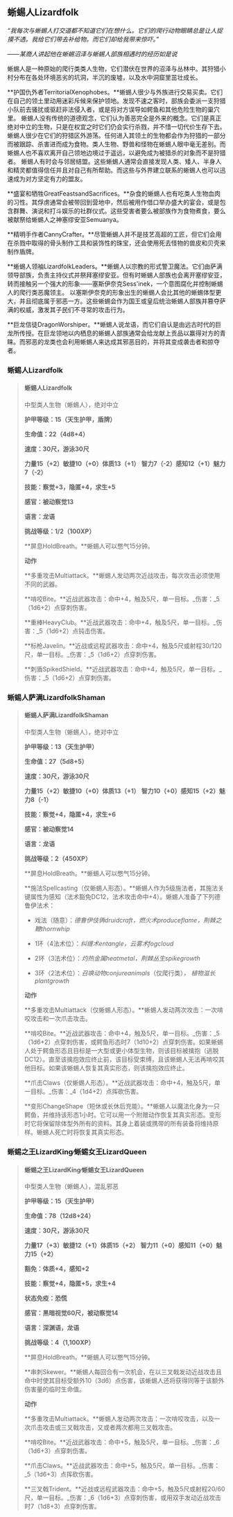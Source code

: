 ## 蜥蜴人Lizardfolk

_“我每次与蜥蜴人打交道都不知道它们在想什么。它们的爬行动物眼睛总是让人捉摸不透。我给它们带去补给物。而它们却给我带来惊吓。”_

_——某商人讲起他在蜥蜴沼泽与蜥蜴人部族相遇时的经历如是说_

蜥蜴人是一种原始的爬行类类人生物，它们潜伏在世界的沼泽与丛林中。其狩猎小村分布在各处环境恶劣的坑洞，半沉的废墟，以及水中洞窟里茁壮成长。

**护国仇外者TerritorialXenophobes。**蜥蜴人很少与外族进行交易买卖。它们在自己的领土里动用迷彩斥候来保护领地。发现不速之客时，部族会委派一支狩猎小队前去骚扰或驱赶非法侵入者，或是将对方误导如鳄鱼和其他危险生物的巢穴里。
蜥蜴人没有传统的道德观念，它们认为善恶完全是外来的概念。它们是真正绝对中立的生物，只是在权宜之时它们仍会实行杀戮，并不惜一切代价生存下去。
蜥蜴人很少在它们的狩猎区外游荡。任何进入其领土的生物都会作为狩猎的一部分而被跟踪、杀害进而成为食物。类人生物、野兽和怪物在蜥蜴人眼中毫无差别。而蜥蜴人也不喜欢离开自己领地边境过于遥远，以避免成为被猎杀的对象而不是狩猎者。
蜥蜴人有时会与邻居结盟。这些蜥蜴人通常会直接发现人类、矮人、半身人和精灵都值得信任并且对自己有所帮助。而这些与外界建立联系的蜥蜴人也可以迅速成为对方坚定有力的盟友。

**盛宴和牺牲GreatFeastsandSacrifices。**杂食的蜥蜴人也有吃类人生物血肉的习性。其俘虏通常会被带回到营地中，然后被用作借口举办盛大的宴会，或是包含群舞、演说和打斗娱乐的社群仪式。这些受害者要么被部族作为食物煮食，要么被献祭给蜥蜴人之神塞缪安亚Semuanya。

**精明手作者CannyCrafter。**尽管蜥蜴人并不是技艺高超的工匠，但它们会用在杀戮中取得的骨头制作工具和装饰性的珠宝，还会使用死去怪物的兽皮和贝壳来制作盾牌。

**蜥蜴人领袖LizardfolkLeaders。**蜥蜴人以宗教的形式警卫魔法。它们由萨满领导部族，负责主持仪式并祭拜塞缪安亚。但有时蜥蜴人部族也会离开塞缪安亚，转而接触另一个强大的形象——塞斯伊奈克Sess'inek，一个意图腐化并控制蜥蜴人的爬行类恶魔领主。
以塞斯伊奈克的形象出生的蜥蜴人会比其他的蜥蜴体型更大，并且彻底属于邪恶一方。这些蜥蜴会作为国王或皇后统治蜥蜴人部族并篡夺萨满的权威，激发其子民们不寻常的攻击行为。

**巨龙信徒DragonWorshiper。**蜥蜴人说龙语，而它们自认是由远古时代的巨龙所传授。在巨龙领地以内栖息的蜥蜴人部族通常会给龙献上贡品以赢得对方的青睐。而邪恶的龙类也会利用蜥蜴人来达成其邪恶目的，并将其变成袭击者和掠夺者。

### 蜥蜴人Lizardfolk

> #### 蜥蜴人Lizardfolk
>
> 中型类人生物（蜥蜴人），绝对中立
>
> **护甲等级：15（天生护甲，盾牌）**
>
> **生命值：22（4d8+4）**
>
> **速度：30尺，游泳30尺**
>
> **力量15（+2）敏捷10（+0）体质13（+1）**
> **智力7（-2）感知12（+1）魅力7（-2）**
>
> **技能：察觉+3，隐匿+4，求生+5**
>
> **感官：被动察觉13**
>
> **语言：龙语**
>
> **挑战等级：1/2（100XP）**
>
> **屏息HoldBreath。**蜥蜴人可以憋气15分钟。
>
> **动作**
>
> **多重攻击Multiattack。**蜥蜴人发动两次近战攻击，每次攻击必须使用不同的武器。
>
> **啃咬Bite。**近战武器攻击：命中+4，触及5尺，单一目标。_伤害：_5（1d6+2）点穿刺伤害。
>
> **重棒HeavyClub。**近战武器攻击：命中+4，触及5尺，单一目标。_伤害：_5（1d6+2）点钝击伤害。
>
> **标枪Javelin。**近战或远程武器攻击：命中+4，触及5尺或射程30/120尺，单一目标。_伤害：_5（1d6+2）点穿刺伤害。
>
> **刺盾SpikedShield。**近战武器攻击：命中+4，触及5尺，单一目标。_伤害：_5（1d6+2）点穿刺伤害。

### 蜥蜴人萨满LizardfolkShaman

> #### 蜥蜴人萨满LizardfolkShaman
>
> 中型类人生物（蜥蜴人），绝对中立
>
> **护甲等级：13（天生护甲）**
>
> **生命值：27（5d8+5）**
>
> **速度：30尺，游泳30尺**
>
> **力量15（+2）敏捷10（+0）体质13（+1）**
> **智力10（+0）感知15（+2）魅力8（-1）**
>
> **技能：察觉+4，隐匿+4，求生+6**
>
> **感官：被动察觉14**
>
> **语言：龙语**
>
> **挑战等级：2（450XP）**
>
> **屏息HoldBreath。**蜥蜴人可以憋气15分钟。
>
> **施法Spellcasting（仅蜥蜴人形态）。**蜥蜴人作为5级施法者，其施法关键属性为感知（法术豁免DC12，法术攻击命中+4）。蜥蜴人准备了下列德鲁伊法术：
>
> - 戏法（随意）：_德鲁伊伎俩druidcraft，燃火术produceflame，荆棘之鞭thornwhip_
>
> - 1环（4法术位）：_纠缠术entangle，云雾术fogcloud_
>
> - 2环（3法术位）：_灼热金属heatmetal，荆棘丛生spikegrowth_ 
>
> - 3环（2法术位）：_召唤动物conjureanimals_（仅爬行类）_，_
> _植物滋长plantgrowth_
>
> **动作**
>
> **多重攻击Multiattack（仅蜥蜴人形态）。**蜥蜴人发动两次攻击：一次啃咬攻击和一次爪击攻击。
>
> **啃咬Bite。**近战武器攻击：命中+4，触及5尺，单一目标。_伤害：_5（1d6+2）点穿刺伤害，或鳄鱼形态时7（1d10+2）点穿刺伤害。如果蜥蜴人处于鳄鱼形态且目标是一大型或更小体型生物，则该目标被擒抱（逃脱DC12）。直至该擒抱效应终止前，该目标受束缚，且该蜥蜴人无法再啃咬其他目标。如果该蜥蜴人恢复其真实形态，则该擒抱效应终止。
>
> **爪击Claws（仅蜥蜴人形态）。**近战武器攻击：命中+4，触及5尺，单一目标。_伤害：_4（1d4+2）点挥砍伤害。
>
> **变形ChangeShape（短休或长休后充能）。**蜥蜴人以魔法化身为一只鳄鱼，并维持该形态1小时。它可以用一个附赠动作恢复其真实形态。变形时它将保留除体型外所有的资料。其身上着装或携带的所有装备将维持原样。蜥蜴人死亡时将恢复其真实形态。

### 蜥蜴之王LizardKing∕蜥蜴女王LizardQueen

> #### 蜥蜴之王LizardKing∕蜥蜴女王LizardQueen
>
> 中型类人生物（蜥蜴人），混乱邪恶
>
> **护甲等级：15（天生护甲）**
>
> **生命值：78（12d8+24）**
>
> **速度：30尺，游泳30尺**
>
> **力量17（+3）敏捷12（+1）体质15（+2）**
> **智力11（+0）感知11（+0）魅力15（+2）**
>
> **豁免：体质+4，感知+2**
>
> **技能：察觉+4，隐匿+5，求生+4**
>
> **状态免疫：恐慌**
>
> **感官：黑暗视觉60尺，被动察觉14**
>
> **语言：深渊语，龙语**
>
> **挑战等级：4（1,100XP）**
>
> **屏息HoldBreath。**蜥蜴人可以憋气15分钟。
>
> **串刺Skewer。**蜥蜴人每回合有一次机会，在以三叉戟发动近战攻击且命中时使其目标受额外10（3d6）点伤害，该蜥蜴人还将获得同等于该额外伤害量的临时生命值。
>
> **动作**
>
> **多重攻击Multiattack。**蜥蜴人发动两次攻击：一次啃咬攻击，以及一次爪击攻击或三叉戟攻击，又或者两次都用三叉戟攻击。
>
> **啃咬Bite。**近战武器攻击：命中+5，触及5尺，单一目标。_伤害：_6（1d6+3）点穿刺伤害。
>
> **爪击Claws。**近战武器攻击：命中+5，触及5尺，单一目标。_伤害：_5（1d6+3）点挥砍伤害。
>
> **三叉戟Trident。**近战或远程武器攻击：命中+5，触及5尺或射程20/60尺，单一目标。_伤害：_6（1d6+3）点穿刺伤害，或用双手发动近战攻击时7（1d8+3）点穿刺伤害。
